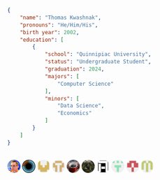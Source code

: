 ```json
{
    "name": "Thomas Kwashnak",
    "pronouns": "He/Him/His",
    "birth year": 2002,
    "education": [
        {
            "school": "Quinnipiac University",
            "status": "Undergraduate Student",
            "graduation": 2024,
            "majors": [
                "Computer Science"
            ],
            "minors": [
                "Data Science",
                "Economics"
            ]
        }
    ]
}
```
<a href="https://discord.gg/YXdv8upxag"><img src="https://img.shields.io/badge/Discord-%237289DA?logo=discord&logoColor=white" alt="" style=""></a> <a href="https://www.linkedin.com/in/thomas-kwashnak/"><img src="https://img.shields.io/badge/Linkedin-0077B5?logo=linkedin&logoColor=white" alt="" style=""></a> <a href="https://twitter.com/LittleTeeaaa"><img src="https://img.shields.io/badge/Twitter-1DA1F2?logo=twitter&logoColor=white" alt="" style=""></a>
<br>
<a href="https://github.com/dragonbite"><img src="./assets/gen/raimx8d2w4.png" alt="dragonbite" style="width:30px;height:30px"></a> <a href="https://github.com/3b1b"><img src="./assets/gen/20kog917v4.png" alt="3b1b" style="width:30px;height:30px"></a> <a href="https://github.com/a-r-t"><img src="./assets/gen/z1c5fu3ekv.png" alt="a-r-t" style="width:30px;height:30px"></a> <a href="https://github.com/swirty"><img src="./assets/gen/vflj318ctx.png" alt="swirty" style="width:30px;height:30px"></a> <a href="https://github.com/myhometoy"><img src="./assets/gen/v3c8duoi4z.png" alt="myhometoy" style="width:30px;height:30px"></a> <a href="https://github.com/BobdaFett"><img src="./assets/gen/da3hzbg2k9.png" alt="BobdaFett" style="width:30px;height:30px"></a> <a href="https://github.com/Clemeit"><img src="./assets/gen/end16kwvog.png" alt="Clemeit" style="width:30px;height:30px"></a> <a href="https://github.com/jjtheall"><img src="./assets/gen/olmkyd15uc.png" alt="jjtheall" style="width:30px;height:30px"></a> <a href="https://github.com/PriscillaE1"><img src="./assets/gen/ujxgv5s4yw.png" alt="PriscillaE1" style="width:30px;height:30px"></a> <a href="https://github.com/hle0"><img src="./assets/gen/d7c6l13bi5.png" alt="hle0" style="width:30px;height:30px"></a>
